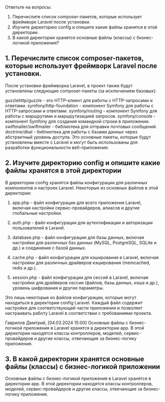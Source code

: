 Ответьте на вопросы:
1. Перечислите список composer-пакетов, которые использует фреймворк Laravel после установки.
2. Изучите директорию config и опишите какие файлы хранятся в этой директории.
3. В какой директории хранятся основные файлы (классы) с бизнес-логикой приложения?


## 1. Перечислите список composer-пакетов, которые использует фреймворк Laravel после установки.

После установки фреймворка Laravel, в проект также будут установлены следующие composer-пакеты (за исключением базовых):

guzzlehttp/guzzle - это HTTP-клиент для работы с HTTP-запросами и ответами.
symfony/http-foundation - компонент Symfony для работы с HTTP-запросами и ответами.
symfony/routing - компонент Symfony для работы с маршрутами и маршрутизацией запросов.
symfony/console - компонент Symfony для создания командной строки в приложении.
swiftmailer/swiftmailer - библиотека для отправки почтовых сообщений.
doctrine/dbal - библиотека для работы с базами данных через абстрактный уровень доступа.
Это основные пакеты, которые будут установлены вместе с Laravel и могут быть использованы для разработки функциональности веб-приложения.
## 2. Изучите директорию config и опишите какие файлы хранятся в этой директории

В директории config хранятся файлы конфигурации для различных компонентов и настроек Laravel. Некоторые из основных файлов в этой директории:

1. app.php - файл конфигурации для всего приложения Laravel, включая настройки сервис-провайдеров, алиасов и другие глобальные настройки.

2. auth.php - файл конфигурации для аутентификации и авторизации пользователей в Laravel.

3. database.php - файл конфигурации для базы данных, включая настройки для различных баз данных (MySQL, PostgreSQL, SQLite и др.) и соединения с базой данных.

4. cache.php - файл конфигурации для кэширования в Laravel, включая настройки для различных драйверов кэширования (memcached, redis и др.).

5. session.php - файл конфигурации для сессий в Laravel, включая настройки для драйверов сессии (файлов, базы данных, кэша и др.), уровень шифрования и другие параметры.

Это лишь некоторые из файлов конфигурации, которые могут находиться в директории config Laravel. Каждый файл содержит настройки для соответствующей части приложения и позволяет настраивать работу Laravel в соответствии с требованиями проекта.

Гаврилов Дмитрий, [04.03.2024 15:00]
Основные файлы с бизнес-логикой приложения в Laravel хранятся в директории app. В этой директории находятся классы контроллеров, моделей, сервис-провайдеров и другие классы, отвечающие за бизнес-логику приложения.

## 3. В какой директории хранятся основные файлы (классы) с бизнес-логикой приложении
Основные файлы с бизнес-логикой приложения в Laravel хранятся в директории app. В этой директории находятся классы контроллеров, моделей, сервис-провайдеров и другие классы, отвечающие за бизнес-логику приложения.

